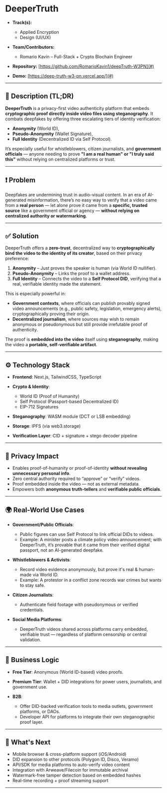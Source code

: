 # **DeeperTruth**

* **Track(s):**

  * Applied Encryption
  * Design (UI/UX)

* **Team/Contributors:**

  * Romario Kavin – Full-Stack + Crypto Blochain Engineer

* **Repository:**
  [https://github.com/RomarioKavin1/deepTruth-W3PN](#)

* **Demo:**
  [https://deep-truth-w3-pn.vercel.app/](#)

---

## 🧠 Description (TL;DR)

**DeeperTruth** is a privacy-first video authenticity platform that embeds **cryptographic proof directly inside video files using steganography**. It combats deepfakes by offering three escalating tiers of identity verification:

* **Anonymity** (World ID),
* **Pseudo-Anonymity** (Wallet Signature),
* **Full Identity** (Decentralized ID via Self Protocol).

It’s especially useful for whistleblowers, citizen journalists, and **government officials** — anyone needing to prove **"I am a real human" or "I truly said this"** without relying on centralized platforms or trust.

---

## ❗ Problem

Deepfakes are undermining trust in audio-visual content. In an era of AI-generated misinformation, there’s no easy way to verify that a video came from a **real person** — let alone prove it came from a **specific, trusted source** like a government official or agency — **without relying on centralized authority or watermarking**.

---

## ✅ Solution

DeeperTruth offers a **zero-trust**, decentralized way to **cryptographically bind the video to the identity of its creator**, based on their privacy preference:

1. **Anonymity** – Just proves the speaker is human (via World ID nullifier).
2. **Pseudo-Anonymity** – Links the proof to a wallet address.
3. **Full Identity** – Connects the video to a **Self Protocol DID**, verifying that a real, verifiable identity made the statement.

This is especially powerful in:

* **Government contexts**, where officials can publish provably signed video announcements (e.g., public safety, legislation, emergency alerts), cryptographically proving their origin.
* **Decentralized journalism**, where sources may wish to remain anonymous or pseudonymous but still provide irrefutable proof of authenticity.

The proof is **embedded into the video** itself using **steganography**, making the video a **portable, self-verifiable artifact**.

---

## ⚙️ Technology Stack

* **Frontend**: Next.js, TailwindCSS, TypeScript
* **Crypto & Identity**:

  * World ID (Proof of Humanity)
  * Self Protocol (Passport-based Decentralized ID)
  * EIP-712 Signatures
* **Steganography**: WASM module (DCT or LSB embedding)
* **Storage**: IPFS (via web3.storage)
* **Verification Layer**: CID + signature + stego decoder pipeline

---

## 🔐 Privacy Impact

* Enables proof-of-humanity or proof-of-identity **without revealing unnecessary personal info**.
* Zero central authority required to “approve” or “verify” videos.
* Proof embedded inside the video — not as external metadata.
* Empowers both **anonymous truth-tellers** and **verifiable public officials**.

---

## 🌍 Real-World Use Cases

* **Government/Public Officials**:

  * Public figures can use Self Protocol to link official DIDs to videos.
  * Example: A minister posts a climate policy video announcement; with DeeperTruth, it’s provable that it came from their verified digital passport, not an AI-generated deepfake.

* **Whistleblowers & Activists**:

  * Record video evidence anonymously, but prove it's real & human-made via World ID.
  * Example: A protestor in a conflict zone records war crimes but wants to stay safe.

* **Citizen Journalists**:

  * Authenticate field footage with pseudonymous or verified credentials.

* **Social Media Platforms**:

  * DeeperTruth videos shared across platforms carry embedded, verifiable trust — regardless of platform censorship or central validation.

---

## 💸 Business Logic

* **Free Tier**: Anonymous (World ID-based) video proofs.
* **Premium Tier**: Wallet + DID integrations for power users, journalists, and government use.
* **B2B**:

  * Offer DID-backed verification tools to media outlets, government platforms, or DAOs.
  * Developer API for platforms to integrate their own steganographic proof layer.

---

## 🔮 What's Next

* Mobile browser & cross-platform support (iOS/Android)
* DID expansion to other protocols (Polygon ID, Disco, Veramo)
* API/SDK for media platforms to auto-verify video content
* Integration with Arweave/Filecoin for immutable archival
* Watermark-free tamper detection based on embedded hashes
* Real-time recording + proof streaming support

---

